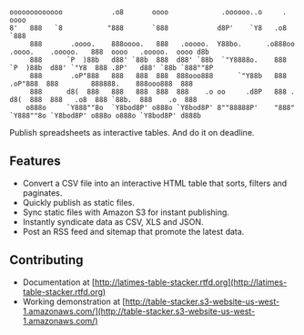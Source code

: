 <pre><code>ooooooooooooo            .o8       oooo             .oooooo..o     .                       oooo                           
8'   888   `8           "888       `888            d8P'    `Y8   .o8                       `888                           
     888       .oooo.    888oooo.   888   .ooooo.  Y88bo.      .o888oo  .oooo.    .ooooo.   888  oooo   .ooooo.  oooo d8b 
     888      `P  )88b   d88' `88b  888  d88' `88b  `"Y8888o.    888   `P  )88b  d88' `"Y8  888 .8P'   d88' `88b `888""8P 
     888       .oP"888   888   888  888  888ooo888      `"Y88b   888    .oP"888  888        888888.    888ooo888  888     
     888      d8(  888   888   888  888  888    .o oo     .d8P   888 . d8(  888  888   .o8  888 `88b.  888    .o  888     
    o888o     `Y888""8o  `Y8bod8P' o888o `Y8bod8P' 8""88888P'    "888" `Y888""8o `Y8bod8P' o888o o888o `Y8bod8P' d888b    </code></pre>

Publish spreadsheets as interactive tables. And do it on deadline.

Features
--------

* Convert a CSV file into an interactive HTML table that sorts, filters and paginates.
* Quickly publish as static files.
* Sync static files with Amazon S3 for instant publishing.
* Instantly syndicate data as CSV, XLS and JSON.
* Post an RSS feed and sitemap that promote the latest data.

Contributing
------------

* Documentation at [http://latimes-table-stacker.rtfd.org](http://latimes-table-stacker.rtfd.org)
* Working demonstration at [http://table-stacker.s3-website-us-west-1.amazonaws.com/](http://table-stacker.s3-website-us-west-1.amazonaws.com/)
